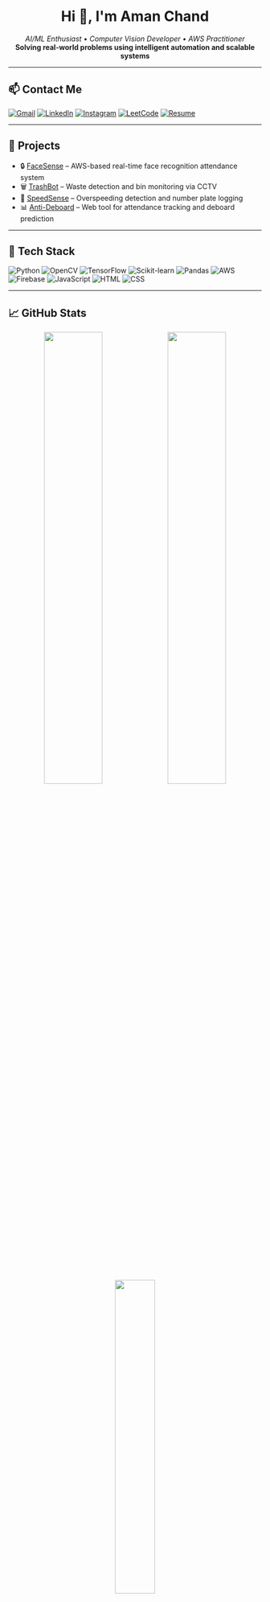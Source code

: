 <h1 align="center">Hi 👋, I'm Aman Chand</h1>

<p align="center">
  <em>AI/ML Enthusiast • Computer Vision Developer • AWS Practitioner</em><br/>
  <strong>Solving real-world problems using intelligent automation and scalable systems</strong>
</p>

---

## 📫 Contact Me

[![Gmail](https://img.shields.io/badge/Gmail-D14836?style=for-the-badge&logo=gmail&logoColor=white)](mailto:amanchand8726@gmail.com)
[![LinkedIn](https://img.shields.io/badge/LinkedIn-0077B5?style=for-the-badge&logo=linkedin&logoColor=white)](https://linkedin.com/in/amanchand01)
[![Instagram](https://img.shields.io/badge/Instagram-E4405F?style=for-the-badge&logo=instagram&logoColor=white)](https://instagram.com/amanrudra01)
[![LeetCode](https://img.shields.io/badge/LeetCode-FFA116?style=for-the-badge&logo=LeetCode&logoColor=white)](https://leetcode.com/amanchand8726/)
[![Resume](https://img.shields.io/badge/Resume-View-blue?style=for-the-badge&logo=google-drive&logoColor=white)](https://drive.google.com/file/d/1ujXVo6xdaPFdk4lZW8tgoFmiHbvzFH7J/view?usp=drive_link)

---

## 🔭 Projects

- 🔒 [FaceSense](https://github.com/amanrudra01/facesense) – AWS-based real-time face recognition attendance system  
- 🗑️ [TrashBot](https://github.com/amanrudra01/trashbot) – Waste detection and bin monitoring via CCTV  
- 🚗 [SpeedSense](https://github.com/amanrudra01/speedsense) – Overspeeding detection and number plate logging  
- 📊 [Anti-Deboard](https://github.com/amanrudra01/anti-deboard) – Web tool for attendance tracking and deboard prediction  

---

## 🧰 Tech Stack

![Python](https://img.shields.io/badge/Python-3670A0?style=for-the-badge&logo=python&logoColor=white)
![OpenCV](https://img.shields.io/badge/OpenCV-27338e?style=for-the-badge&logo=opencv&logoColor=white)
![TensorFlow](https://img.shields.io/badge/TensorFlow-ff6f00?style=for-the-badge&logo=tensorflow&logoColor=white)
![Scikit-learn](https://img.shields.io/badge/Scikit--Learn-F7931E?style=for-the-badge&logo=scikit-learn&logoColor=white)
![Pandas](https://img.shields.io/badge/Pandas-150458?style=for-the-badge&logo=pandas&logoColor=white)
![AWS](https://img.shields.io/badge/AWS-232F3E?style=for-the-badge&logo=amazon-aws&logoColor=white)
![Firebase](https://img.shields.io/badge/Firebase-ffca28?style=for-the-badge&logo=firebase&logoColor=black)
![JavaScript](https://img.shields.io/badge/JavaScript-F7DF1E?style=for-the-badge&logo=javascript&logoColor=black)
![HTML](https://img.shields.io/badge/HTML5-e34c26?style=for-the-badge&logo=html5&logoColor=white)
![CSS](https://img.shields.io/badge/CSS3-264de4?style=for-the-badge&logo=css3&logoColor=white)

---

## 📈 GitHub Stats

<p align="center">
  <img src="https://github-readme-stats.vercel.app/api?username=amanrudra01&show_icons=true&theme=github_dark" width="48%" />
  <img src="https://streak-stats.demolab.com?user=amanrudra01&theme=github-dark&hide_border=false" width="48%" />
</p>

<p align="center">
  <img src="https://github-readme-stats.vercel.app/api/top-langs/?username=amanrudra01&layout=compact&theme=github_dark" width="40%" />
</p>

---

## 💡 Motto

> "Build things that matter, even if they start small." – Mitra

